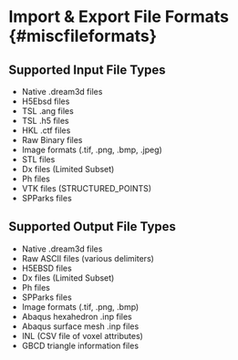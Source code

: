 Import & Export File Formats {#miscfileformats}
=======

## Supported Input File Types
+ Native .dream3d files
+ H5Ebsd files
+ TSL .ang files
+ TSL .h5 files
+ HKL .ctf files
+ Raw Binary files
+ Image formats (.tif, .png, .bmp, .jpeg)
+ STL files
+ Dx files (Limited Subset)
+ Ph files
+ VTK files (STRUCTURED\_POINTS)
+ SPParks files


## Supported Output File Types
+ Native .dream3d files
+ Raw ASCII files (various delimiters)
+ H5EBSD files
+ Dx files (Limited Subset)
+ Ph files
+ SPParks files
+ Image formats (.tif, .png, .bmp)
+ Abaqus hexahedron .inp files
+ Abaqus surface mesh .inp files
+ INL (CSV file of voxel attributes)
+ GBCD triangle information files


